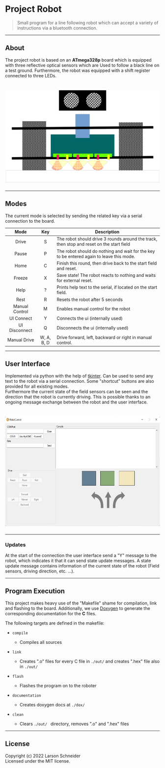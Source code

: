 # Project Robot

> Small program for a line following robot which can accept a variety of instructions via a bluetooth connection.

---
## About

The project robot is based on an **ATmega328p** board which is equipped with three reflective optical sensors which are 
Used to follow a black line on a test ground. Furthermore, the robot was equipped with a shift register connected to 
three LEDs.

<h1 align="center">
<img src="images/robot.png" alt=" " width="500" height="300">
</h1>

---
## Modes

The current mode is selected by sending the related key via a serial connection to the board.

|      Mode      |    Key     | Description                                                                              |
|:--------------:|:----------:|------------------------------------------------------------------------------------------|
|     Drive      |     S      | The robot should drive 3 rounds around the track, then stop and reset on the start field |
|     Pause      |     P      | The robot should do nothing and wait for the key to be entered again to leave this mode. |
|      Home      |     C      | Finish this round, then drive back to the start field and reset.                         |
|     Freeze     |     X      | Save state! The robot reacts to nothing and waits for external reset.                    |
|      Help      |     ?      | Prints help text to the serial, if located on the start field.                           |
|      Rest      |     R      | Resets the robot after 5 seconds                                                         |
| Manual Control |     M      | Enables manual control for the robot                                                     |
|   UI Connect   |     Y      | Connects the ui (internally used)                                                        |
| UI Disconnect  |     Q      | Disconnects the ui (internally used)                                                     |
|  Manual Drive  | W, A, B, D | Drive forward, left, backward or right in manual control.                                |
---
## User Interface

Implemented via python with the help of [tkinter](https://docs.python.org/3/library/tkinter.html). Can be used to send 
any text to the robot via a serial connection. Some "shortcut" buttons are also provided for all existing modes.<br>
Furthermore the current state of the field sensors can be seen and the direction that the robot is currently driving.
This is possible thanks to an ongoing message exchange between the robot and the user interface.

<h1 align="center">
<img src="images/user_interface.png" alt=" " width="666" height="356">
</h1>

---
### Updates

At the start of the connection the user interface send a "Y" message to the robot, which indicates it that it can send 
state update messages. A state update message contains information of the current state of the robot (Field sensors,
driving direction, etc. ...).

---
## Program Execution
This project makes heavy use of the "Makefile" shame for compilation, link and flashing to the board. 
Additionally, we use [Doxygen](https://doxygen.nl/) to generate the corresponding documentation for the **C** files.

The following targets are defined in the makefile:
- `compile`
  - Compiles all sources

- `link`
  - Creates ".o" files for every C file in `./out/` and creates ".hex" file also in `./out/`

- `flash`
  - Flashes the program on to the roboter

- `documentation`
  - Creates doxygen docs at `./dox/`

- `clean`
  - Clears `./out/ ` directory, removes ".o" and ".hex" files

---
## License

Copyright (c) 2022 Larson Schneider<br>
Licensed under the MIT license.